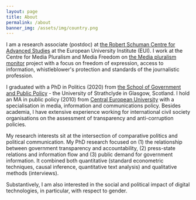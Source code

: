 ```yaml
---
layout: page
title: About
permalink: /about
banner_img: /assets/img/country.png
---
```


I am a research associate (postdoc) at [the Robert Schuman Centre for Advanced Studies](https://www.eui.eu/DepartmentsAndCentres/RobertSchumanCentre) at the European University Institute (EUI). I work at the Centre for Media Pluralism and Media Freedom on [the Media pluralism monitor](https://cmpf.eui.eu/media-pluralism-monitor/mpm-2020/) project with a focus on freedom of expression, access to information, whistleblower's protection and standards of the journalistic profession.

I graduated with a PhD in Politics (2020) from [the School of Government and Public Policy](https://www.strath.ac.uk/humanities/governmentpublicpolicy/) - the University of Strathclyde in Glasgow, Scotland. I hold an MA in public policy (2010) from [Central European University](https://spp.ceu.edu/) with a specialisation in media, information and communications policy. Besides academia, I have extensive experience working for international civil society organisations on the assessment of transparency and anti-corruption policies.

My research interests sit at the intersection of comparative politics and political communication. My PhD research focused on (1) the relationship between government transparency and accountability, (2) press-state relations and information flow and (3) public demand for government information. It combined both quantitative (standard econometric techniques, causal inference, quantitative text analysis) and qualitative methods (interviews).

Substantively, I am also interested in the social and political impact of digital technologies, in particular, with respect to gender.
